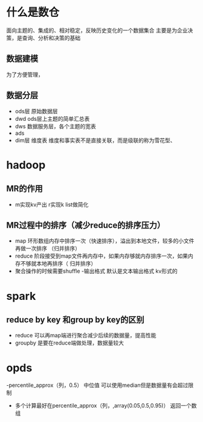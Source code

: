 # 什么是数仓
面向主题的、集成的、相对稳定，反映历史变化的一个数据集合
主要是为企业决策，是查询、分析和决策的基础
## 数据建模
为了方便管理，
## 数据分层
- ods层 原始数据层
- dwd ods层上主题的简单汇总表
- dws 数据服务层，各个主题的宽表
- ads 
- dim层 维度表 维度和事实表不是直接关联，而是级联的称为雪花型、

# hadoop
## MR的作用
- m实现kv产出 r实现k list<v>做简化
## MR过程中的排序（减少reduce的排序压力）
 - map  环形数组内存中排序一次（快速排序），溢出到本地文件，较多的小文件再做一次排序 （归并排序）
 - reduce 阶段接受到map文件再内存中，如果内存够就内存排序一次，如果内存不够就本地再排序（ 归并排序）
  - 聚合操作的时候需要shuffle
 -输出格式 默认是文本输出格式 kv形式的
# spark
 ## reduce by key 和group by key的区别
- reduce 可以再map端进行聚合减少后续的数据量，提高性能
- groupby 是要在reduce端做处理，数据量较大
# opds 
 -percentile_approx（列，0.5）  中位值 可以使用median但是数据量有会超过限制
 - 多个计算最好在percentile_approx（列，,array(0.05,0.5,0.95)） 返回一个数组
 
  

